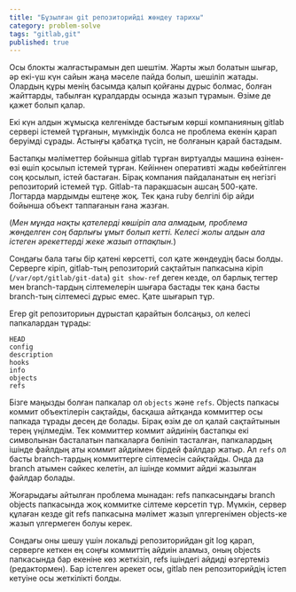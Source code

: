 ```yaml
---
title: "Бұзылған git репозиторийді жөндеу тарихы"
category: problem-solve
tags: "gitlab,git"
published: true
---
```


Осы блокты жалғастырамын деп шештім. Жарты жыл болатын шығар, әр екі-үш күн сайын
жаңа мәселе пайда болып, шешіліп жатады. Олардың құры менің басымда қалып қойғаны
дұрыс болмас, болған жайттарды, табылған құралдарды осында жазып тұрамын.
Өзіме де қажет болып қалар.

Екі күн алдын жұмысқа келгенімде бастығым көрші компанияның gitlab сервері
істемей тұрғанын, мүмкіндік болса не проблема екенін қарап беруімді сұрады.
Астыңғы қабатқа түсіп, не болғанын қарай бастадым.

Бастапқы мәліметтер бойынша gitlab тұрған виртуалды машина өзінен-өзі өшіп
қосылып істемей тұрған. Кейіннен оперативті жады көбейтілген соң қосылып,
істей бастаған. Бірақ компания пайдаланатын ең негізгі репозиторий істемей
тұр. Gitlab-та парақшасын ашсаң 500-қате. Логтарда мардымды ештеңе жоқ.
Тек қана ruby белгілі бір айди бойынша объект таппағанын ғана жазған.

(*Мен мұнда нақты қателерді көшіріп ала алмадым, проблема жөнделген соң
барлығы ұмыт болып кетті. Келесі жолы алдын ала істеген әрекеттерді жеке
жазып отпақпын.*)

Сондағы бала тағы бір қатені көрсетті, сол қате жөндеудің басы болды.
Серверге кіріп, gitlab-тың репозиторий сақтайтын папкасына кіріп (`/var/opt/gitlab/git-data`)
`git show-ref` деген кезде, ол барлық тегтер мен branch-тардың сілтемелерін шығара бастады
тек қана басты branch-тың сілтемесі дұрыс емес. Қате шығарып тұр.

Егер git репозиториын дұрыстап қарайтын болсаңыз, ол келесі папкалардан тұрады:

```
HEAD
config
description
hooks
info
objects
refs
```

Бізге маңызды болған папкалар ол `objects` және `refs`. Objects папкасы коммит объектілерін
сақтайды, басқаша айтқанда коммиттер осы папкада тұрады десең де болады. Бірақ өзім
де ол қалай сақтайтынын терең үңілмедім. Тек коммиттер коммит айдиінің бастапқы екі
символынан басталатын папкаларға бөлініп тасталған, папкалардың ішінде файлдың аты коммит
айдиімен бірдей файлдар жатыр. Ал `refs` ол басты branch-тардың коммиттерге сілтемесін сайқтайды.
Онда да branch атымен сәйкес келетін, ал ішінде коммит айдиі жазылған файлдар болады.

Жоғарыдағы айтылған проблема мынадан: refs папкасындағы branch objects папкасында жоқ
коммитке сілтеме көрсетіп тұр. Мүмкін, сервер құлаған кезде git refs папкасына мәлімет
жазып үлгергенімен objects-ке жазып үлгермеген болуы керек.

Сондағы оны шешу үшін локальді репозиторийдан git log қарап, серверге кеткен ең соңғы коммиттің айдиін
аламыз, оның objects папкасында бар екеніне көз жеткізіп, refs ішіндегі айдиді өзгертеміз (редактормен).
Бар істелген әрекет осы, gitlab пен репозиторийдің істеп кетуіне осы жеткілікті болды.
